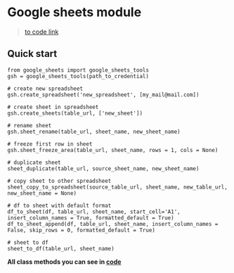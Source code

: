 # Google sheets module
> [to code link](https://github.com/alexeiveselov92/tools/blob/main/google_sheets.py)


## Quick start
```
from google_sheets import google_sheets_tools
gsh = google_sheets_tools(path_to_credential)

# create new spreadsheet
gsh.create_spreadsheet('new_spreadsheet', [my_mail@mail.com])

# create sheet in spreadsheet
gsh.create_sheets(table_url, ['new_sheet'])

# rename sheet
gsh.sheet_rename(table_url, sheet_name, new_sheet_name)

# freeze first row in sheet
gsh.sheet_freeze_area(table_url, sheet_name, rows = 1, cols = None)

# duplicate sheet
sheet_duplicate(table_url, source_sheet_name, new_sheet_name)

# copy sheet to other spreadsheet
sheet_copy_to_spreadsheet(source_table_url, sheet_name, new_table_url, new_sheet_name = None)

# df to sheet with default format
df_to_sheet(df, table_url, sheet_name, start_cell='A1', insert_column_names = True, formatted_default = True)
df_to_sheet_append(df, table_url, sheet_name, insert_column_names = False, skip_rows = 0, formatted_default = True)

# sheet to df
sheet_to_df(table_url, sheet_name)
```

**All class methods you can see in [code](https://github.com/alexeiveselov92/tools/blob/main/google_sheets.py)**